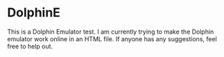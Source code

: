 # DolphinE
This is a Dolphin Emulator test.
I am currently trying to make the Dolphin emulator work online in an HTML file.
If anyone has any suggestions, feel free to help out.
